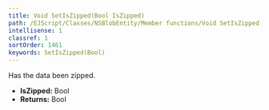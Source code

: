 ```yaml
---
title: Void SetIsZipped(Bool IsZipped)
path: /EJScript/Classes/NSBlobEntity/Member functions/Void SetIsZipped(Bool p_0)
intellisense: 1
classref: 1
sortOrder: 1461
keywords: SetIsZipped(Bool)
---
```



Has the data been zipped.



* **IsZipped:** Bool
* **Returns:** Bool


